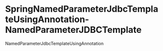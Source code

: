 # SpringNamedParameterJdbcTemplateUsingAnnotation-NamedParameterJDBCTemplate

NamedParameterJdbcTemplateUsingAnnotation
